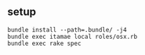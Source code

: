 setup
---

```
bundle install --path=.bundle/ -j4
bundle exec itamae local roles/osx.rb
bundle exec rake spec
```
